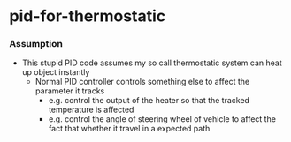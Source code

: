 pid-for-thermostatic
====================
### Assumption
- This stupid PID code assumes my so call thermostatic system can heat up object instantly
  - Normal PID controller controls something else to affect the parameter it tracks
    - e.g. control the output of the heater so that the tracked temperature is affected
    - e.g. control the angle of steering wheel of vehicle to affect the fact that whether it travel in a expected path
